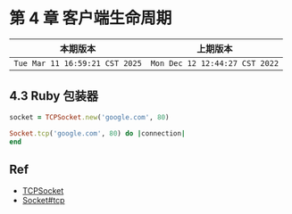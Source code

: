 # 第 4 章 客户端生命周期

|本期版本| 上期版本
|:---:|:---:
`Tue Mar 11 16:59:21 CST 2025` | `Mon Dec 12 12:44:27 CST 2022`

## 4.3 Ruby 包装器

```ruby
socket = TCPSocket.new('google.com', 80)
```

```ruby
Socket.tcp('google.com', 80) do |connection|
end
```


## Ref

* [TCPSocket](https://ruby-doc.org/stdlib-3.1.2/libdoc/socket/rdoc/TCPSocket.html)
* [Socket#tcp](https://ruby-doc.org/stdlib-3.1.2/libdoc/socket/rdoc/Socket.html#method-c-tcp)